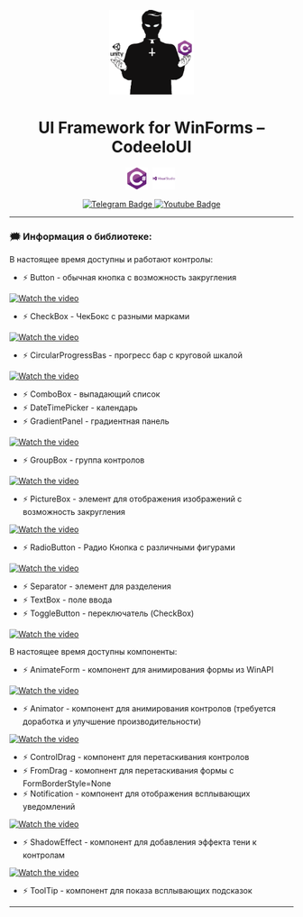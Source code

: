 <p align="center">
  <img src="https://raw.githubusercontent.com/therealcodeelo/therealcodeelo/main/logo.png" height="150" />
</p>
<h1 align="center">UI Framework for WinForms – CodeeloUI</h1>
<p align="center">
<img src="https://raw.githubusercontent.com/devicons/devicon/1119b9f84c0290e0f0b38982099a2bd027a48bf1/icons/csharp/csharp-original.svg" title="csharp" alt="csharp" width="40" height="40"/>&nbsp;
<img src="https://raw.githubusercontent.com/devicons/devicon/1119b9f84c0290e0f0b38982099a2bd027a48bf1/icons/visualstudio/visualstudio-plain-wordmark.svg" title="visualstudio" alt="visualstudio" width="40" height="40"/>&nbsp;
</p>

<div id="header" align="center">
<div id="badges">
  <a href="https://t.me/codeelo">
    <img src="https://img.shields.io/badge/Telegram-blue?style=for-the-badge&logo=telegram&logoColor=white" alt="Telegram Badge"/>
  </a>
  <a href="https://www.youtube.com/c/codeelo?sub_confirmation=1">
    <img src="https://img.shields.io/badge/YouTube-red?style=for-the-badge&logo=youtube&logoColor=white" alt="Youtube Badge"/>
  </a>
  </div>
  </div>
  
---
### :right_anger_bubble: Информация о библиотеке:
В настоящее время доступны и работают контролы:
- :zap: Button - обычная кнопка с возможность закругления

[![Watch the video](https://i.ytimg.com/vi/tLPAKNj48SQ/hqdefault.jpg?sqp=-oaymwEcCNACELwBSFXyq4qpAw4IARUAAIhCGAFwAcABBg==&rs=AOn4CLBBrbJzlUN2JJtnOsBsA_UM8lUMsQ)](https://youtu.be/tLPAKNj48SQ)

- :zap: CheckBox - ЧекБокс с разными марками

[![Watch the video](https://i.ytimg.com/vi/iukxnwaLuoU/hqdefault.jpg?sqp=-oaymwEcCNACELwBSFXyq4qpAw4IARUAAIhCGAFwAcABBg==&rs=AOn4CLCLgZ1NuEqYxY5zKcqNsoXI0LEo5A)](https://youtu.be/iukxnwaLuoU)

- :zap: CircularProgressBas - прогресс бар с круговой шкалой

[![Watch the video](https://i.ytimg.com/vi/BHP85SvhZaQ/hqdefault.jpg?sqp=-oaymwEcCNACELwBSFXyq4qpAw4IARUAAIhCGAFwAcABBg==&rs=AOn4CLD9kLA0G_oOSd6R-2_Oj9waxIKWvw)](https://youtu.be/BHP85SvhZaQ)

- :zap: ComboBox - выпадающий список
- :zap: DateTimePicker - календарь
- :zap: GradientPanel - градиентная панель

[![Watch the video](https://i.ytimg.com/vi/BZf01BPahvM/hqdefault.jpg?sqp=-oaymwEcCNACELwBSFXyq4qpAw4IARUAAIhCGAFwAcABBg==&amp;rs=AOn4CLAMA2LMZeDeNtesej4RlZEy8R0t7A)](https://youtu.be/BZf01BPahvM)

- :zap: GroupBox - группа контролов

[![Watch the video](https://i.ytimg.com/vi/0CAnC4rUJYM/hqdefault.jpg?sqp=-oaymwEcCNACELwBSFXyq4qpAw4IARUAAIhCGAFwAcABBg==&rs=AOn4CLCjD7nhv5sW6pEyBS1kY5T3L32MJA)](https://youtu.be/0CAnC4rUJYM)

- :zap: PictureBox - элемент для отображения изображений с возможность закругления

[![Watch the video](https://i.ytimg.com/vi/M1qZKvdH9uQ/hqdefault.jpg?sqp=-oaymwEcCNACELwBSFXyq4qpAw4IARUAAIhCGAFwAcABBg==&rs=AOn4CLDOz17c4pqJD3xLuPqqEBm7ePTJuw)](https://youtu.be/M1qZKvdH9uQ)

- :zap: RadioButton - Радио Кнопка с различными фигурами

[![Watch the video](https://i.ytimg.com/vi/P3VVNZjzkto/hqdefault.jpg?sqp=-oaymwEcCNACELwBSFXyq4qpAw4IARUAAIhCGAFwAcABBg==&rs=AOn4CLCopEIgUPD7Epo1zVbPY3l9F_cLww)](https://youtu.be/P3VVNZjzkto)

- :zap: Separator - элемент для разделения 
- :zap: TextBox - поле ввода
- :zap: ToggleButton - переключатель (CheckBox)

[![Watch the video](https://i.ytimg.com/vi/rdctGM1fOO0/hqdefault.jpg?sqp=-oaymwEcCNACELwBSFXyq4qpAw4IARUAAIhCGAFwAcABBg==&rs=AOn4CLBEUxVRiw_SRHtFhZ1heB4i2O1nVg)](https://youtu.be/rdctGM1fOO0)

В настоящее время доступны компоненты:
- :zap: AnimateForm - компонент для анимирования формы из WinAPI

[![Watch the video](https://i.ytimg.com/vi/uGVOh2o7j1g/hqdefault.jpg?sqp=-oaymwEcCNACELwBSFXyq4qpAw4IARUAAIhCGAFwAcABBg==&rs=AOn4CLCDT2yMhZPhudnUvY7CcUx7T9Q1yA)](https://youtu.be/uGVOh2o7j1g)

- :zap: Animator - компонент для анимирования контролов (требуется доработка и улучшение производительности)

[![Watch the video](https://i.ytimg.com/vi/nq9gJgcVano/hqdefault.jpg?sqp=-oaymwEcCNACELwBSFXyq4qpAw4IARUAAIhCGAFwAcABBg==&rs=AOn4CLAexpC4QNdP8g1cLXhKQcIysDPSCQ)](https://youtu.be/nq9gJgcVano)

- :zap: ControlDrag - компонент для перетаскивания контролов
- :zap: FromDrag - комопнент для перетаскивания формы с FormBorderStyle=None
- :zap: Notification - компонент для отображения всплывающих уведомлений

[![Watch the video](https://i.ytimg.com/vi/7unyGP6sj3A/hqdefault.jpg?sqp=-oaymwEcCNACELwBSFXyq4qpAw4IARUAAIhCGAFwAcABBg==&rs=AOn4CLAI4hk5rXwDHvEdRAREzlZGceIe0A)](https://youtu.be/7unyGP6sj3A)

- :zap: ShadowEffect - компонент для добавления эффекта тени к контролам

[![Watch the video](https://i.ytimg.com/vi/Ctdf8U4DLF4/hqdefault.jpg?sqp=-oaymwEcCNACELwBSFXyq4qpAw4IARUAAIhCGAFwAcABBg==&rs=AOn4CLBa5_vnorGksMAI9YE8ku0wmUelZg)](https://youtu.be/Ctdf8U4DLF4)
- :zap: ToolTip - компонент для показа всплывающих подсказок
---




